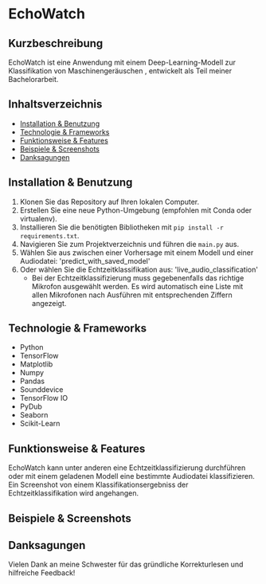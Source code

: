# EchoWatch

## Kurzbeschreibung
EchoWatch ist eine Anwendung mit einem Deep-Learning-Modell zur Klassifikation von Maschinengeräuschen , entwickelt als Teil meiner Bachelorarbeit.

## Inhaltsverzeichnis
- [Installation & Benutzung](#installation--benutzung)
- [Technologie & Frameworks](#technologie--frameworks)
- [Funktionsweise & Features](#funktionsweise--features)
- [Beispiele & Screenshots](#beispiele--screenshots)
- [Danksagungen](#danksagungen)


## Installation & Benutzung
1. Klonen Sie das Repository auf Ihren lokalen Computer.
2. Erstellen Sie eine neue Python-Umgebung (empfohlen mit Conda oder virtualenv).
3. Installieren Sie die benötigten Bibliotheken mit `pip install -r requirements.txt`.
4. Navigieren Sie zum Projektverzeichnis und führen die `main.py` aus.
5. Wählen Sie aus zwischen einer Vorhersage mit einem Modell und einer Audiodatei: 'predict_with_saved_model'
6. Oder wählen Sie die Echtzeitklassifikation aus: 'live_audio_classification'
   - Bei der Echtzeitklassifizierung muss gegebenenfalls das richtige Mikrofon ausgewählt werden.
     Es wird automatisch eine Liste mit allen Mikrofonen nach Ausführen mit entsprechenden Ziffern angezeigt.

## Technologie & Frameworks
- Python
- TensorFlow
- Matplotlib
- Numpy
- Pandas
- Sounddevice
- TensorFlow IO
- PyDub
- Seaborn
- Scikit-Learn

## Funktionsweise & Features
EchoWatch kann unter anderen eine Echtzeitklassifizierung durchführen oder mit einem geladenen Modell eine bestimmte Audiodatei klassifizieren.
Ein Screenshot von einem Klassifikationsergebniss der Echtzeitklassifikation wird angehangen.

## Beispiele & Screenshots


## Danksagungen
Vielen Dank an meine Schwester für das gründliche Korrekturlesen und hilfreiche Feedback!


